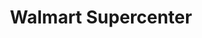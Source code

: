 ---
title: "Walmart Supercenter"
url: /bakersfield/walmart-supercenter-rosedale-highway/
shop: Supermarkt
---